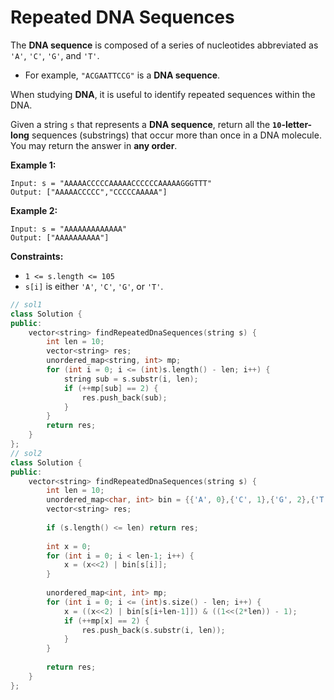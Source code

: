 # Repeated DNA Sequences

The **DNA sequence** is composed of a series of nucleotides abbreviated as `'A'`, `'C'`, `'G'`, and `'T'`.

- For example, `"ACGAATTCCG"` is a **DNA sequence**.

When studying **DNA**, it is useful to identify repeated sequences within the DNA.

Given a string `s` that represents a **DNA sequence**, return all the **`10`-letter-long** sequences (substrings) that occur more than once in a DNA molecule. You may return the answer in **any order**.

 

**Example 1:**

```
Input: s = "AAAAACCCCCAAAAACCCCCCAAAAAGGGTTT"
Output: ["AAAAACCCCC","CCCCCAAAAA"]
```

**Example 2:**

```
Input: s = "AAAAAAAAAAAAA"
Output: ["AAAAAAAAAA"]
```

 

**Constraints:**

- `1 <= s.length <= 105`
- `s[i]` is either `'A'`, `'C'`, `'G'`, or `'T'`.

```c++
// sol1
class Solution {
public:
    vector<string> findRepeatedDnaSequences(string s) {
        int len = 10;
        vector<string> res;
        unordered_map<string, int> mp;
        for (int i = 0; i <= (int)s.length() - len; i++) {
            string sub = s.substr(i, len);
            if (++mp[sub] == 2) {
                res.push_back(sub);
            }
        }
        return res;
    }
};
// sol2
class Solution {
public:
    vector<string> findRepeatedDnaSequences(string s) {
        int len = 10;
        unordered_map<char, int> bin = {{'A', 0},{'C', 1},{'G', 2},{'T', 3}};
        vector<string> res;
        
        if (s.length() <= len) return res;
        
        int x = 0;
        for (int i = 0; i < len-1; i++) {
            x = (x<<2) | bin[s[i]];
        }
        
        unordered_map<int, int> mp;
        for (int i = 0; i <= (int)s.size() - len; i++) {
            x = ((x<<2) | bin[s[i+len-1]]) & ((1<<(2*len)) - 1);
            if (++mp[x] == 2) {
                res.push_back(s.substr(i, len));
            }
        }
        
        return res;
    }
};
```

